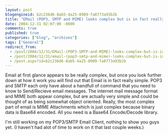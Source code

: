 ```yaml
---
layout: post
blogengineid: b2c236d6-8ab5-4a25-8909-fa8773a93b2b
title: "EMail (POP3, SMTP and MIME) looks complex but is in fact really simple"
date: 2004-12-31 02:07:00 -0600
comments: true
published: true
categories: ["blog", "archives"]
tags: ["General"]
redirect_from: 
  - /post/2004/12/31/EMail-(POP3-SMTP-and-MIME)-looks-complex-but-is-in-fact-really-simple
  - /post/2004/12/31/email-(pop3-smtp-and-mime)-looks-complex-but-is-in-fact-really-simple
  - /post.aspx?id=b2c236d6-8ab5-4a25-8909-fa8773a93b2b
---
```

<!-- more -->

Email at first glance appears to be really complex, but once you look further down at how it work you will find out that Email is in fact really simple. POP3 and SMTP each only have about a handfull of command that you need to know to Send/Recieve email messages. The internet mail message format and MIME both appear complex, but are actually very simple and could be thought of as being somewhat object oriented. Really, the most complex part of email is MIME Attachments which is just complex because binary data is Base64 encoded. All you need is a Base64 Encode/Decode library.

I'm still working on my POP3/SMTP Email Client, nothing to show you guys yet. (I haven't had alot of time to work on it that last couple weeks.)
